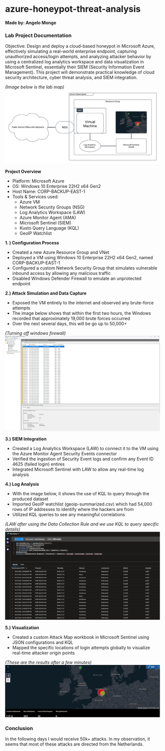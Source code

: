 # azure-honeypot-threat-analysis
**Made by: Angelo Monge**

### Lab Project Documentation

Objective:
Design and deploy a cloud-based honeypot in Microsoft Azure, effectively simulating a real-world enterprise endpoint, capturing unauthorized access/login attempts, and analyzing attacker behavior by using a centralized log analytics workspace and data visualization in Microsoft Sentinel, essentially their SIEM (Security Information Event Management). This project will demonstrate practical knowledge of cloud security architecture, cyber threat analysis, and SIEM integration. 

*(Image below is the lab map)*
![image_alt](https://github.com/veotic/azure-honeypot-threat-analysis/blob/114fe0a6e0102e328b5284dfa7ad967f1edea946/proj_img_1.png)

**Project Overview**
- Platform: Microsoft Azure
- OS: Windows 10 Enterprise 22H2 x64 Gen2
- Host Name: CORP-BACKUP-EAST-1
- Tools & Services used:
  - Azure VM
  - Network Security Groups (NSG)
  - Log Analytics Workspace (LAW)
  - Azure Monitor Agent (AMA)
  - Microsoft Sentinel (SIEM)
  - Kusto Query Language (KQL)
  - GeoIP Watchlist

**1. ) Configuration Process**
- Created a new Azure Resource Group and VNet
- Deployed a VM using Windows 10 Enterprise 22H2 x64 Gen2, named CORP-BACKUP-EAST-1
- Configured a custom Network Security Group that simulates vulnerable inbound access by allowing any malicious traffic
- Disabled Windows Defender Firewall to emulate an unprotected endpoint

**2.) Attack Simulation and Data Capture**
- Exposed the VM entirely to the internet and observed any brute-force attempts
- The image below shows that within the first two hours, the Windows recorded that approximately 19,000 brute forces occurred
- Over the next several days, this will be go up to 50,000+

*(Turning off windows firewall)*
![image_alt](https://github.com/veotic/azure-honeypot-threat-analysis/blob/114fe0a6e0102e328b5284dfa7ad967f1edea946/proj_img_2.png)

**3.) SIEM Integration**
- Created a Log Analytics Workspace (LAW) to connect it to the VM using the Azure Monitor Agent Security Events connector
- Verified the ingestion of Security Event logs and confirm any Event ID 4625 (failed login) entires
- Integrated Microsoft Sentinel with LAW to allow any real-time log analysis

**4.) Log Analysis**
- With the image below, it shows the use of KQL to query through the produced dataset
- Imported GeoIP watchlist (geoip-summarized.csv) which had 54,000 rows of IP addresses to identify where the hackers are from
- Utilized KQL queries to see any meaningful correlations

*(LAW after using the Data Collection Rule and we use KQL to query specific details)*
![image_alt](https://github.com/veotic/azure-honeypot-threat-analysis/blob/114fe0a6e0102e328b5284dfa7ad967f1edea946/proj_img_3.png)

**5.) Visualization**
- Created a custom Attack Map workbook in Microsoft Sentinel using JSON configurations and KQL
- Mapped the specific locations of login attempts globally to visualize real-time attacker origin points

*(These are the results after a few minutes)*
![image_alt](https://github.com/veotic/azure-honeypot-threat-analysis/blob/114fe0a6e0102e328b5284dfa7ad967f1edea946/proj_img_4.png)

### Conclusion
In the following days I would receive 50k+ attacks. In my observation, it seems that most of these attacks are directed from the Netherlands.








  

